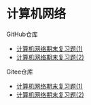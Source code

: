 # 计算机网络



GitHub仓库

+ [计算机网络期末复习题(1)](https://github.com/Jaya0455/njxzc-final-exam-review-material/blob/master/pdf-archive/junior/first-term/cn/cn-review01.pdf)
+ [计算机网络期末复习题(2)](https://github.com/Jaya0455/njxzc-final-exam-review-material/blob/master/pdf-archive/junior/first-term/cn/cn-review02.pdf)

Gitee仓库

+ [计算机网络期末复习题(1)](https://gitee.com/gujiakai/njxzc-final-exam-review-material/blob/master/pdf-archive/junior/first-term/cn/cn-review01.pdf)
+ [计算机网络期末复习题(2)](https://gitee.com/gujiakai/njxzc-final-exam-review-material/blob/master/pdf-archive/junior/first-term/cn/cn-review02.pdf)